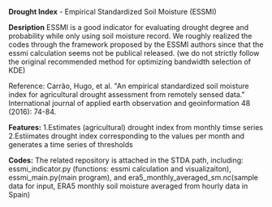 **Drought Index** - Empirical Standardized Soil Moisture (ESSMI)

**Desription**
ESSMI is a good indicator for evaluating drought degree and probability while only using soil moisture record. We roughly realized the codes through the framework proposed by the ESSMI authors since that the essmi calculation seems not be publical released. (we do not strictly follow the original recommended method for optimizing bandwidth selection of KDE)

Reference: 
Carrão, Hugo, et al. "An empirical standardized soil moisture index for agricultural drought assessment from remotely sensed data." International journal of applied earth observation and geoinformation 48 (2016): 74-84.

**Features:**
  1.Estimates (agricultural) drought index from monthly timse series
  2.Estiimates drought index corresponding to the values per month and generates a time series of thresholds

**Codes:**
The related repository is attached in the STDA path, including:
essmi_indicator.py (functions: essmi calculation and visualizaiton),
essmi_main.py(main program), and 
era5_monthly_averaged_sm.nc(sample data for input, ERA5 monthly soil moisture averaged from hourly data in Spain)
